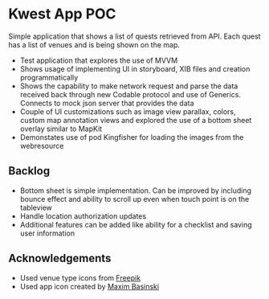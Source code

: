 #  Kwest App POC

Simple application that shows a list of quests retrieved from API. Each quest has a list of venues and is being shown on the map.

- Test application that explores the use of MVVM
- Shows usage of implementing UI in storyboard, XIB files and creation programmatically
- Shows the capability to make network request and parse the data received back through new Codable protocol and use of Generics. Connects to mock json server that provides the data
- Couple of UI customizations such as image view parallax, colors, custom map annotation views and explored the use of a bottom sheet overlay similar to MapKit
- Demonstates use of pod Kingfisher for loading the images from the webresource

## Backlog
- Bottom sheet is simple implementation. Can be improved by including bounce effect and ability to scroll up even when touch point is on the tableview
- Handle location authorization updates
- Additional features can be added like ability for a checklist and saving user information   

## Acknowledgements
- Used venue type icons from [Freepik](https://www.flaticon.com/authors/freepik)
- Used app icon created by [Maxim Basinski](https://www.flaticon.com/authors/maxim-basinski)
